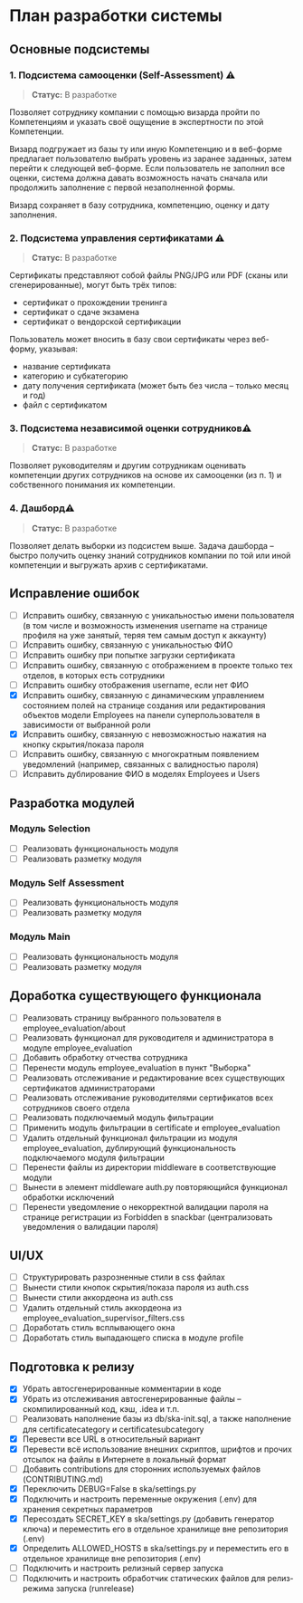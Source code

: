 # План разработки системы

## Основные подсистемы

### 1. Подсистема самооценки (Self-Assessment) ⚠️
> **Статус:** В разработке

Позволяет сотруднику компании с помощью визарда пройти по Компетенциям и указать своё ощущение в экспертности по этой Компетенции. 

Визард подгружает из базы ту или иную Компетенцию и в веб-форме предлагает пользователю выбрать уровень из заранее заданных, затем перейти к следующей веб-форме. Если пользователь не заполнил все оценки, система должна давать возможность начать сначала или продолжить заполнение с первой незаполненной формы. 

Визард сохраняет в базу сотрудника, компетенцию, оценку и дату заполнения.

### 2. Подсистема управления сертификатами ⚠️
> **Статус:** В разработке

Сертификаты представляют собой файлы PNG/JPG или PDF (сканы или сгенерированные), могут быть трёх типов:
- сертификат о прохождении тренинга
- сертификат о сдаче экзамена
- сертификат о вендорской сертификации

Пользователь может вносить в базу свои сертификаты через веб-форму, указывая:
- название сертификата
- категорию и субкатегорию
- дату получения сертификата (может быть без числа – только месяц и год)
- файл с сертификатом

### 3. Подсистема независимой оценки сотрудников⚠️
> **Статус:** В разработке

Позволяет руководителям и другим сотрудникам оценивать компетенции других сотрудников на основе их самооценки (из п. 1) и собственного понимания их компетенции.

### 4. Дашборд⚠️
> **Статус:** В разработке

Позволяет делать выборки из подсистем выше. Задача дашборда – быстро получить оценку знаний сотрудников компании по той или иной компетенции и выгружать архив с сертификатами.

## Исправление ошибок
- [ ] Исправить ошибку, связанную с уникальностью имени пользователя (в том числе и возможность изменения username на странице профиля на уже занятый, теряя тем самым доступ к аккаунту)
- [ ] Исправить ошибку, связанную с уникальностью ФИО
- [ ] Исправить ошибку при попытке загрузки сертификата
- [ ] Исправить ошибку, связанную с отображением в проекте только тех отделов, в которых есть сотрудники
- [ ] Исправить ошибку отображения username, если нет ФИО
- [x] Исправить ошибку, связанную с динамическим управлением состоянием полей на странице создания или редактирования объектов модели Employees на панели суперпользователя в зависимости от выбранной роли
- [x] Исправить ошибку, связанную с невозможностью нажатия на кнопку скрытия/показа пароля
- [ ] Исправить ошибку, связанную с многократным появлением уведомлений (например, связанных с валидностью пароля)
- [ ] Исправить дублирование ФИО в моделях Employees и Users

## Разработка модулей

### Модуль Selection
- [ ] Реализовать функциональность модуля
- [ ] Реализовать разметку модуля

### Модуль Self Assessment
- [ ] Реализовать функциональность модуля
- [ ] Реализовать разметку модуля

### Модуль Main
- [ ] Реализовать функциональность модуля
- [ ] Реализовать разметку модуля

## Доработка существующего функционала
- [ ] Реализовать страницу выбранного пользователя в employee_evaluation/about
- [ ] Реализовать функционал для руководителя и администратора в модуле employee_evaluation
- [ ] Добавить обработку отчества сотрудника
- [ ] Перенести модуль employee_evaluation в пункт "Выборка"
- [ ] Реализовать отслеживание и редактирование всех существующих сертификатов администраторами
- [ ] Реализовать отслеживание руководителями сертификатов всех сотрудников своего отдела
- [ ] Реализовать подключаемый модуль фильтрации
- [ ] Применить модуль фильтрации в certificate и employee_evaluation
- [ ] Удалить отдельный функционал фильтрации из модуля employee_evaluation, дублирующий функциональность подключаемого модуля фильтрации
- [ ] Перенести файлы из директории middleware в соответствующие модули
- [ ] Вынести в элемент middleware auth.py повторяющийся функционал обработки исключений
- [ ] Перенести уведомление о некорректной валидации пароля на странице регистрации из Forbidden в snackbar (централизовать уведомления о валидации пароля)

## UI/UX
- [ ] Структурировать разрозненные стили в css файлах
- [ ] Вынести стили кнопок скрытия/показа пароля из auth.css
- [ ] Вынести стили аккордеона из auth.css
- [ ] Удалить отдельный стиль аккордеона из employee_evaluation_supervisor_filters.css
- [ ] Доработать стиль всплывающего окна
- [ ] Доработать стиль выпадающего списка в модуле profile

## Подготовка к релизу
- [x] Убрать автосгенерированные комментарии в коде
- [x] Убрать из отслеживания автосгенерированные файлы – скомпилированный код, кэш, .idea и т.п.
- [ ] Реализовать наполнение базы из db/ska-init.sql, а также наполнение для certificatecategory и certificatesubcategory
- [x] Перевести все URL в относительный вариант
- [x] Перевести всё использование внешних скриптов, шрифтов и прочих отсылок на файлы в Интернете в локальный формат
- [ ] Добавить contributions для сторонних используемых файлов (CONTRIBUTING.md)
- [x] Переключить DEBUG=False в ska/settings.py
- [x] Подключить и настроить переменные окружения (.env) для хранения секретных параметров
- [x] Пересоздать SECRET_KEY в ska/settings.py (добавить генератор ключа) и переместить его в отдельное хранилище вне репозитория (.env) 
- [x] Определить ALLOWED_HOSTS в ska/settings.py и переместить его в отдельное хранилище вне репозитория (.env) 
- [ ] Подключить и настроить релизный сервер запуска
- [ ] Подключить и настроить обработчик статических файлов для релиз-режима запуска (runrelease)